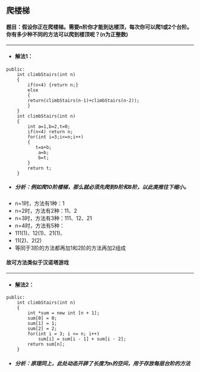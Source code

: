 ## 爬楼梯
#### 题目：假设你正在爬楼梯。需要n阶你才能到达楼顶，每次你可以爬1或2个台阶。你有多少种不同的方法可以爬到楼顶呢？(n为正整数)
---
* #### 解法1：
```
public:
    int climbStairs(int n) 
    {
        if(n<4) {return n;}
        else 
        {
        return(climbStairs(n-1)+climbStairs(n-2));
        }
    }
    int climbStairs(int n) 
    {
        int a=1,b=2,t=0;
        if(n<4) return n;
        for(int i=3;i<=n;i++)
        {
           t=a+b;
            a=b;
            b=t;
        }
        return t;
    }
```
* ##### 分析：例如爬10阶楼梯，那么就必须先爬到9阶和8阶，以此类推往下缩小。
* n=1时，方法有1种：1
* n=2时，方法有2种：11、2
* n=3时，方法有3种：111、12、21
* n=4时，方法有5种：
* 111(1)、12(1)、21(1)、
* 11(2)、2(2)
* 等同于3阶的方法都再加1和2阶的方法再加2组成
#### 故可方法类似于汉诺塔游戏
---
* #### 解法2：
```
public:
    int climbStairs(int n) 
    {
        int *sum = new int [n + 1];
        sum[0] = 0;
        sum[1] = 1;
        sum[2] = 2;
        for(int i = 3; i <= n; i++)
            sum[i] = sum[i - 1] + sum[i - 2];
        return sum[n];  
    }
```
* ##### 分析：原理同上，此处动态开辟了长度为n的空间，用于存放每层台阶的方法